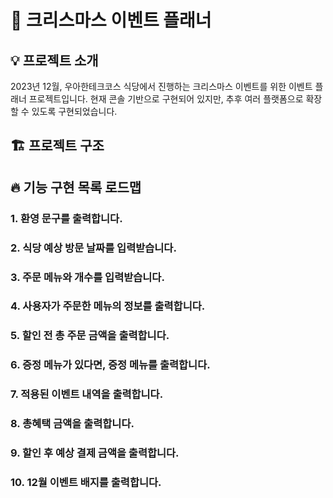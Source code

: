 # 🎄 크리스마스 이벤트 플래너

## 💡 프로젝트 소개

2023년 12월, 우아한테크코스 식당에서 진행하는 크리스마스 이벤트를 위한 이벤트 플래너 프로젝트입니다.
현재 콘솔 기반으로 구현되어 있지만, 추후 여러 플랫폼으로 확장할 수 있도록 구현되었습니다.

## 🏗 프로젝트 구조

## 🔥 기능 구현 목록 로드맵

### 1. 환영 문구를 출력합니다.

### 2. 식당 예상 방문 날짜를 입력받습니다.

### 3. 주문 메뉴와 개수를 입력받습니다.

### 4. 사용자가 주문한 메뉴의 정보를 출력합니다.

### 5. 할인 전 총 주문 금액을 출력합니다.

### 6. 증정 메뉴가 있다면, 증정 메뉴를 출력합니다.

### 7. 적용된 이벤트 내역을 출력합니다.

### 8. 총혜택 금액을 출력합니다.

### 9. 할인 후 예상 결제 금액을 출력합니다.

### 10. 12월 이벤트 배지를 출력합니다.
